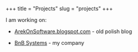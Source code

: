 +++
title = "Projects"
slug = "projects"
+++


I am working on:
* [ArekOnSoftware.blogspot.com](https://ArekOnSoftware.blogspot.com) - old polish blog

* [BnB Systems](https://bnbsystems.org/) - my company
